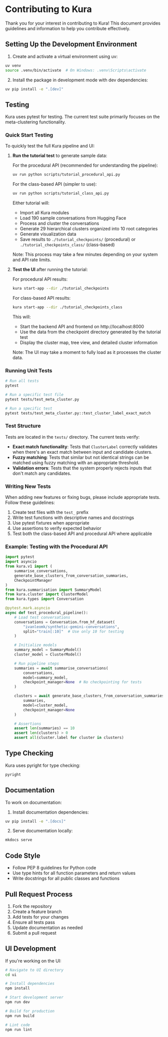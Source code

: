# Contributing to Kura

Thank you for your interest in contributing to Kura! This document provides guidelines and information to help you contribute effectively.

## Setting Up the Development Environment

1. Create and activate a virtual environment using uv:

```bash
uv venv
source .venv/bin/activate  # On Windows: .venv\Scripts\activate
```

2. Install the package in development mode with dev dependencies:

```bash
uv pip install -e ".[dev]"
```

## Testing

Kura uses pytest for testing. The current test suite primarily focuses on the meta-clustering functionality.

### Quick Start Testing

To quickly test the full Kura pipeline and UI:

1. **Run the tutorial test** to generate sample data:

   For the procedural API (recommended for understanding the pipeline):

   ```bash
   uv run python scripts/tutorial_procedural_api.py
   ```

   For the class-based API (simpler to use):

   ```bash
   uv run python scripts/tutorial_class_api.py
   ```

   Either tutorial will:

   - Import all Kura modules
   - Load 190 sample conversations from Hugging Face
   - Process and cluster the conversations
   - Generate 29 hierarchical clusters organized into 10 root categories
   - Generate visualization data
   - Save results to `./tutorial_checkpoints/` (procedural) or `./tutorial_checkpoints_class/` (class-based)

   Note: This process may take a few minutes depending on your system and API rate limits.

2. **Test the UI** after running the tutorial:

   For procedural API results:

   ```bash
   kura start-app --dir ./tutorial_checkpoints
   ```

   For class-based API results:

   ```bash
   kura start-app --dir ./tutorial_checkpoints_class
   ```

   This will:

   - Start the backend API and frontend on http://localhost:8000
   - Use the data from the checkpoint directory generated by the tutorial test
   - Display the cluster map, tree view, and detailed cluster information

   Note: The UI may take a moment to fully load as it processes the cluster data.

### Running Unit Tests

```bash
# Run all tests
pytest

# Run a specific test file
pytest tests/test_meta_cluster.py

# Run a specific test
pytest tests/test_meta_cluster.py::test_cluster_label_exact_match
```

### Test Structure

Tests are located in the `tests/` directory. The current tests verify:

- **Exact match functionality**: Tests that `ClusterLabel` correctly validates when there's an exact match between input and candidate clusters.
- **Fuzzy matching**: Tests that similar but not identical strings can be matched using fuzzy matching with an appropriate threshold.
- **Validation errors**: Tests that the system properly rejects inputs that don't match any candidates.

### Writing New Tests

When adding new features or fixing bugs, please include appropriate tests. Follow these guidelines:

1. Create test files with the `test_` prefix
2. Write test functions with descriptive names and docstrings
3. Use pytest fixtures when appropriate
4. Use assertions to verify expected behavior
5. Test both the class-based API and procedural API where applicable

### Example: Testing with the Procedural API

```python
import pytest
import asyncio
from kura.v1 import (
    summarise_conversations,
    generate_base_clusters_from_conversation_summaries,
    CheckpointManager
)
from kura.summarisation import SummaryModel
from kura.cluster import ClusterModel
from kura.types import Conversation

@pytest.mark.asyncio
async def test_procedural_pipeline():
    # Load test conversations
    conversations = Conversation.from_hf_dataset(
        "ivanleomk/synthetic-gemini-conversations",
        split="train[:10]"  # Use only 10 for testing
    )

    # Initialize models
    summary_model = SummaryModel()
    cluster_model = ClusterModel()

    # Run pipeline steps
    summaries = await summarise_conversations(
        conversations,
        model=summary_model,
        checkpoint_manager=None  # No checkpointing for tests
    )

    clusters = await generate_base_clusters_from_conversation_summaries(
        summaries,
        model=cluster_model,
        checkpoint_manager=None
    )

    # Assertions
    assert len(summaries) == 10
    assert len(clusters) > 0
    assert all(cluster.label for cluster in clusters)
```

## Type Checking

Kura uses pyright for type checking:

```bash
pyright
```

## Documentation

To work on documentation:

1. Install documentation dependencies:

```bash
uv pip install -e ".[docs]"
```

2. Serve documentation locally:

```bash
mkdocs serve
```

## Code Style

- Follow PEP 8 guidelines for Python code
- Use type hints for all function parameters and return values
- Write docstrings for all public classes and functions

## Pull Request Process

1. Fork the repository
2. Create a feature branch
3. Add tests for your changes
4. Ensure all tests pass
5. Update documentation as needed
6. Submit a pull request

## UI Development

If you're working on the UI:

```bash
# Navigate to UI directory
cd ui

# Install dependencies
npm install

# Start development server
npm run dev

# Build for production
npm run build

# Lint code
npm run lint
```
